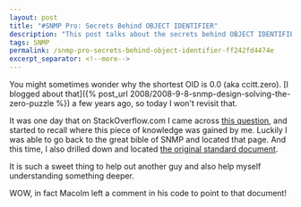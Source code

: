 ```yaml
---
layout: post
title: "#SNMP Pro: Secrets Behind OBJECT IDENTIFIER"
description: "This post talks about the secrets behind OBJECT IDENTIFIER."
tags: SNMP
permalink: /snmp-pro-secrets-behind-object-identifier-ff242fd4474e
excerpt_separator: <!--more-->
---
```


You might sometimes wonder why the shortest OID is 0.0 (aka ccitt.zero). [I blogged about that]({% post_url 2008/2008-9-8-snmp-design-solving-the-zero-puzzle %}) a few years ago, so today I won't revisit that.

It was one day that on StackOverflow.com I came across [this question](http://stackoverflow.com/questions/17270451/understanding-c-sharp-code/17362732#17362732), and started to recall where this piece of knowledge was gained by me. Luckily I was able to go back to the great bible of SNMP and located that page. And this time, I also drilled down and located [the original standard document](http://www.itu.int/ITU-T/studygroups/com17/languages/X.690-0207.pdf).

It is such a sweet thing to help out another guy and also help myself understanding something deeper.

WOW, in fact Macolm left a comment in his code to point to that document!

<!--more-->
